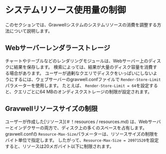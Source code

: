 # システムリソース使用量の制御

このセクションでは、Gravwellシステムのシステムリソースの消費を調整する方法について説明します。

## Webサーバーレンダラーストレージ

チャートやテーブルなどのレンダリングモジュールは、Webサーバー上のディスクに結果を保存します。 検索によっては、結果が大量のディスク容量を消費する場合があります。 ユーザーが過剰なクエリでディスクをいっぱいにしないようにするには、ウェブサーバーのgravwell.confファイルで `Render-Store-Limit`パラメーターを使用します。 たとえば、 `Render-Store-Limit = 64`を設定すると、クエリごとに64 MBのオンディスクストレージの制限が設定されます。

## Gravwellリソースサイズの制限

ユーザーが作成した[リソース](＃！resources / resources.md) は、Webサーバーとインデクサーの両方で、ディスク上の多くのスペースを占有します。 gravwell.confの `Resource-Max-Size`パラメーターは、リソースサイズの制限をバイト単位で指定します。 したがって、`Resource-Max-Size = 20971520`を設定すると、リソースは20メガバイト以下に制限されます。